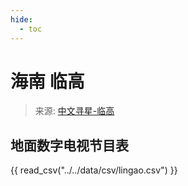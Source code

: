 ```yaml
---
hide:
  - toc
---
```


# 海南 临高

> 来源: [中文寻星-临高](http://dtmb.saoing.com/lingao.htm)

## 地面数字电视节目表

{{ read_csv("../../data/csv/lingao.csv") }}

